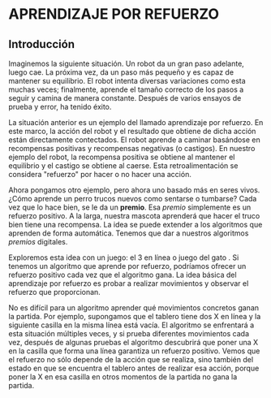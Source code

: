 # APRENDIZAJE POR REFUERZO

## Introducción

Imaginemos la siguiente situación. Un robot da un gran paso adelante, luego cae. La próxima vez, da un paso más pequeño y es capaz de mantener su equilibrio. El robot intenta diversas variaciones como esta muchas veces; finalmente, aprende el tamaño correcto de los pasos a seguir y camina de manera constante. Después de varios ensayos de prueba y error, ha tenido éxito.

La situación anterior es un ejemplo del llamado aprendizaje por refuerzo. En este marco, la acción del robot y el resultado que obtiene de dicha acción están directamente contectados. El robot aprende a caminar basándose en recompensas positivas y recompensas negativas (o castigos). En nuestro ejemplo del robot, la recompensa positiva se obtiene al mantener el equilibrio y el castigo se obtiene al caerse. Esta retroalimentación se considera "refuerzo" por hacer o no hacer una acción.

Ahora pongamos otro ejemplo, pero ahora uno basado más en seres vivos. ¿Cómo aprende un perro trucos nuevos como sentarse o tumbarse? Cada vez que lo hace bien, se le da un **premio**. Esa *premio* simplemente es un refuerzo positivo. A la larga, nuestra mascota aprenderá que hacer el truco bien tiene una recompensa. La idea se puede extender a los algoritmos que aprenden de forma automática. Tenemos que dar a nuestros algoritmos *premios* digitales.

Exploremos esta idea con un juego: el 3 en línea o juego del gato . Si tenemos un algoritmo que aprende por refuerzo, podríamos ofrecer un refuerzo positivo cada vez que el algoritmo gana. La idea básica del aprendizaje por refuerzo es probar a realizar movimientos y observar el refuerzo que proporcionan.

No es difícil para un algoritmo aprender qué movimientos concretos ganan la partida. Por ejemplo, supongamos que el tablero tiene dos X en línea y la siguiente casilla en la misma línea está vacía. El algoritmo se enfrentará a esta situación múltiples veces, y si prueba diferentes movimientos cada vez, después de algunas pruebas el algoritmo descubrirá que poner una X en la casilla que forma una línea garantiza un refuerzo positivo. Vemos que el refuerzo no sólo depende de la acción que se realiza, sino también del estado en que se encuentra el tablero antes de realizar esa acción, porque poner la X en esa casilla en otros momentos de la partida no gana la partida.
